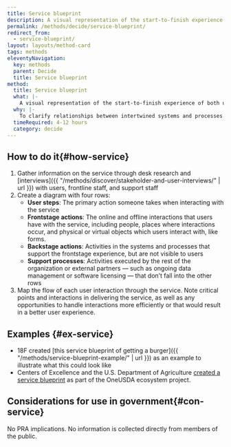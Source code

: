```yaml
---
title: Service blueprint
description: A visual representation of the start-to-finish experience of both using and supporting the delivery of a service, including staff interactions and user experience.
permalink: /methods/decide/service-blueprint/
redirect_from:
  - service-blueprint/
layout: layouts/method-card
tags: methods
eleventyNavigation:
  key: methods
  parent: Decide
  title: Service blueprint
method:
  title: Service blueprint
  what: |-
    A visual representation of the start-to-finish experience of both using and supporting the delivery of a service, including staff interactions and user experience.
  why: |-
    To clarify relationships between intertwined systems and processes. By communicating the full complexity of a service, service blueprints help teams find opportunities for improvement.
  timeRequired: 4-12 hours
  category: decide
---
```


## How to do it{#how-service}

1. Gather information on the service through desk research and  [interviews]({{ "/methods/discover/stakeholder-and-user-interviews/" | url }}) with users, frontline staff, and support staff
2. Create a diagram with four rows:
    - __User steps__: The primary action someone takes when interacting with the service
    - __Frontstage actions__: The online and offline interactions that users have with the service, including people, places where interactions occur, and physical or virtual objects which users interact with, like forms.
    - __Backstage actions__: Activities in the systems and processes that support the frontstage experience, but are not visible to users
    - __Support processes__: Activities executed by the rest of the organization or external partners — such as ongoing data management or software licensing — that don’t fall into the other rows
3. Map the flow of each user interaction through the service. Note critical points and interactions in delivering the service, as well as any opportunities to handle interactions more efficiently or that would result in a better user experience.

<section class="method--section method--section--18f-example" markdown="1" >

## Examples {#ex-service}

- 18F created [this service blueprint of getting a burger]({{ "/methods/service-blueprint-example/" | url }}) as an example to illustrate what this could look like
- Centers of Excellence and the U.S. Department of Agriculture [created a service blueprint](https://coe.gsa.gov/2019/12/18/cx-update-17.html) as part of the OneUSDA ecosystem project.

</section>

<section class="method--section method--section--government-considerations" markdown="1" >

## Considerations for use in government{#con-service}

No PRA implications. No information is collected directly from members of the public.

</section>

